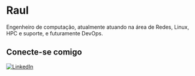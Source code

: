 # Raul
Engenheiro de computação, atualmente atuando na área de Redes, Linux, HPC e suporte, e futuramente DevOps.

## Conecte-se comigo
[![LinkedIn](https://img.shields.io/badge/LinkedIn-000?style=for-the-badge&logo=linkedin&logoColor=8F9FE4)](https://www.linkedin.com/in/raul-baldin-12a3952/)

